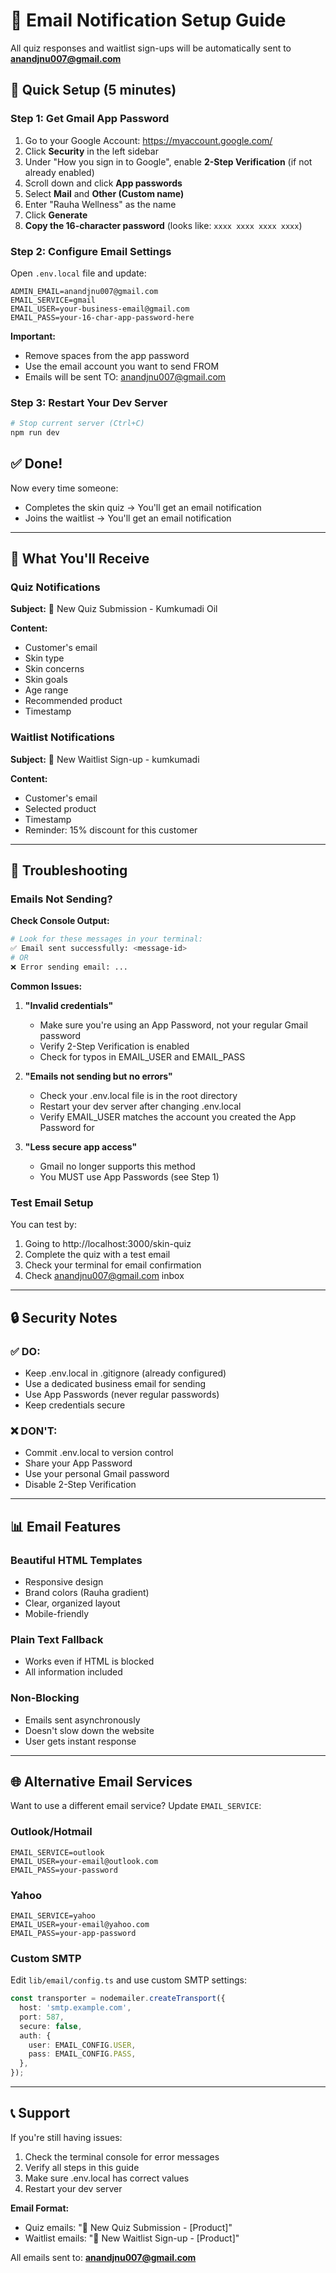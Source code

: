 # 📧 Email Notification Setup Guide

All quiz responses and waitlist sign-ups will be automatically sent to **anandjnu007@gmail.com**

## 🚀 Quick Setup (5 minutes)

### Step 1: Get Gmail App Password

1. Go to your Google Account: https://myaccount.google.com/
2. Click **Security** in the left sidebar
3. Under "How you sign in to Google", enable **2-Step Verification** (if not already enabled)
4. Scroll down and click **App passwords**
5. Select **Mail** and **Other (Custom name)**
6. Enter "Rauha Wellness" as the name
7. Click **Generate**
8. **Copy the 16-character password** (looks like: `xxxx xxxx xxxx xxxx`)

### Step 2: Configure Email Settings

Open `.env.local` file and update:

```env
ADMIN_EMAIL=anandjnu007@gmail.com
EMAIL_SERVICE=gmail
EMAIL_USER=your-business-email@gmail.com
EMAIL_PASS=your-16-char-app-password-here
```

**Important:**
- Remove spaces from the app password
- Use the email account you want to send FROM
- Emails will be sent TO: anandjnu007@gmail.com

### Step 3: Restart Your Dev Server

```bash
# Stop current server (Ctrl+C)
npm run dev
```

## ✅ Done!

Now every time someone:
- Completes the skin quiz → You'll get an email notification
- Joins the waitlist → You'll get an email notification

---

## 📨 What You'll Receive

### Quiz Notifications

**Subject:** 🎯 New Quiz Submission - Kumkumadi Oil

**Content:**
- Customer's email
- Skin type
- Skin concerns
- Skin goals
- Age range
- Recommended product
- Timestamp

### Waitlist Notifications

**Subject:** 🎉 New Waitlist Sign-up - kumkumadi

**Content:**
- Customer's email
- Selected product
- Timestamp
- Reminder: 15% discount for this customer

---

## 🔧 Troubleshooting

### Emails Not Sending?

**Check Console Output:**
```bash
# Look for these messages in your terminal:
✅ Email sent successfully: <message-id>
# OR
❌ Error sending email: ...
```

**Common Issues:**

1. **"Invalid credentials"**
   - Make sure you're using an App Password, not your regular Gmail password
   - Verify 2-Step Verification is enabled
   - Check for typos in EMAIL_USER and EMAIL_PASS

2. **"Emails not sending but no errors"**
   - Check your .env.local file is in the root directory
   - Restart your dev server after changing .env.local
   - Verify EMAIL_USER matches the account you created the App Password for

3. **"Less secure app access"**
   - Gmail no longer supports this method
   - You MUST use App Passwords (see Step 1)

### Test Email Setup

You can test by:
1. Going to http://localhost:3000/skin-quiz
2. Complete the quiz with a test email
3. Check your terminal for email confirmation
4. Check anandjnu007@gmail.com inbox

---

## 🔒 Security Notes

### ✅ DO:
- Keep .env.local in .gitignore (already configured)
- Use a dedicated business email for sending
- Use App Passwords (never regular passwords)
- Keep credentials secure

### ❌ DON'T:
- Commit .env.local to version control
- Share your App Password
- Use your personal Gmail password
- Disable 2-Step Verification

---

## 📊 Email Features

### Beautiful HTML Templates
- Responsive design
- Brand colors (Rauha gradient)
- Clear, organized layout
- Mobile-friendly

### Plain Text Fallback
- Works even if HTML is blocked
- All information included

### Non-Blocking
- Emails sent asynchronously
- Doesn't slow down the website
- User gets instant response

---

## 🌐 Alternative Email Services

Want to use a different email service? Update `EMAIL_SERVICE`:

### Outlook/Hotmail
```env
EMAIL_SERVICE=outlook
EMAIL_USER=your-email@outlook.com
EMAIL_PASS=your-password
```

### Yahoo
```env
EMAIL_SERVICE=yahoo
EMAIL_USER=your-email@yahoo.com
EMAIL_PASS=your-app-password
```

### Custom SMTP
Edit `lib/email/config.ts` and use custom SMTP settings:
```typescript
const transporter = nodemailer.createTransport({
  host: 'smtp.example.com',
  port: 587,
  secure: false,
  auth: {
    user: EMAIL_CONFIG.USER,
    pass: EMAIL_CONFIG.PASS,
  },
});
```

---

## 📞 Support

If you're still having issues:
1. Check the terminal console for error messages
2. Verify all steps in this guide
3. Make sure .env.local has correct values
4. Restart your dev server

**Email Format:**
- Quiz emails: "🎯 New Quiz Submission - [Product]"
- Waitlist emails: "🎉 New Waitlist Sign-up - [Product]"

All emails sent to: **anandjnu007@gmail.com**
